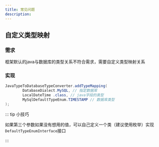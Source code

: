 ```yaml
---
title: 常见问题
description:
---
```


## 自定义类型映射

### 需求

框架默认的java与数据库的类型关系不符合需求，需要自定义类型映射关系

### 实现

```java
JavaTypeToDatabaseTypeConverter.addTypeMapping(
        DatabaseDialect.MySQL, // 指定数据库
        LocalDateTime .class, // java字段的类型
        MySqlDefaultTypeEnum.TIMESTAMP // 数据库类型
);
```

::: tip 小技巧

如果第三个参数如果没有想用的值，可以自己定义一个类（建议使用枚举）实现`DefaultTypeEnumInterface`接口

:::
